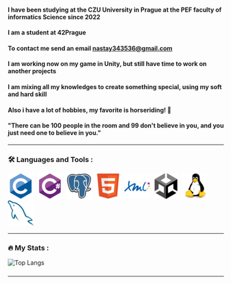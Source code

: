 #### I have been studying at the CZU University in Prague at the PEF faculty of informatics Science since 2022
#### I am a student at 42Prague
#### To contact me send an email nastay343536@gmail.com
#### I am working now on my game in Unity, but still have time to work on another projects
#### I am mixing all my knowledges to create something special, using my soft and hard skill
#### Also i have a lot of hobbies, my favorite is horseriding! :racehorse:
#### "There can be 100 people in the room and 99 don't believe in you, and you just need one to believe in you."
---
### :hammer_and_wrench: Languages and Tools :
<div>
  <img src="https://github.com/devicons/devicon/blob/master/icons/c/c-original.svg" title="C" alt="C" width="60" height="60"/>&nbsp;
  <img src="https://github.com/devicons/devicon/blob/master/icons/csharp/csharp-original.svg" title="C#" alt="C#" width="60" height="60"/>&nbsp;
  <img src="https://github.com/devicons/devicon/blob/master/icons/postgresql/postgresql-original.svg" title="Postgresql" alt="Postgresql" width="60" height="60"/>&nbsp;
  <img src="https://github.com/devicons/devicon/blob/master/icons/html5/html5-original.svg" title="HTML5" alt="HTML5" width="60" height="60"/>&nbsp;
  <img src="https://github.com/devicons/devicon/blob/master/icons/xml/xml-original.svg" title="XML" alt="XML" width="60" height="60"/>&nbsp;
  <img src="https://github.com/devicons/devicon/blob/master/icons/unity/unity-original.svg" title="Unity" alt="Unity" width="60" height="60"/>&nbsp;
  <img src="https://github.com/devicons/devicon/blob/master/icons/linux/linux-original.svg" title="Linux" alt="Linux" width="60" height="60"/>&nbsp;
  <img src="https://github.com/devicons/devicon/blob/master/icons/mysql/mysql-original.svg" title="Mysgl" alt="Mysgl" width="60" height="60"/>&nbsp;
  
</div>

---
### :fire: My Stats :
![Top Langs](https://github-readme-stats.vercel.app/api/top-langs/?username=CosmoTaur&hide_progress=true)
###
---
